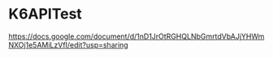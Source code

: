 # K6APITest

https://docs.google.com/document/d/1nD1JrOtRGHQLNbGmrtdVbAJjYHWmNXOj1e5AMiLzVfI/edit?usp=sharing